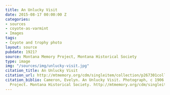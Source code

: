 ```yaml
---
title: An Unlucky Visit
date: 2015-08-17 00:00:00 Z
categories:
- sources
- coyote-as-varmint
- Images
tags:
- Coyote and trophy photo
layout: source
pubdate: 1921?
source: Montana Memory Project, Montana Historical Society
type: image
img: "/sources/img/unlucky-visit.jpg"
citation_title: An Unlucky Visit
citation_url: http://mtmemory.org/cdm/singleitem/collection/p267301coll3/id/4050/rec/1.
citation_biblio: Cameron, Evelyn. An Unlucky Visit. Photograph, c 1906. Montana Memory
  Project. Montana Historical Society. http://mtmemory.org/cdm/singleitem/collection/p267301coll3/id/4050/rec/1.
---
```


